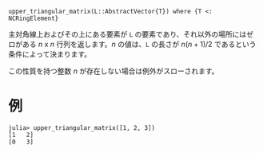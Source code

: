 ```
upper_triangular_matrix(L::AbstractVector{T}) where {T <: NCRingElement}
```

主対角線上およびその上にある要素が `L` の要素であり、それ以外の場所にはゼロがある $n$ x $n$ 行列を返します。$n$ の値は、`L` の長さが $n(n+1)/2$ であるという条件によって決まります。

この性質を持つ整数 $n$ が存在しない場合は例外がスローされます。

# 例

```jldoctest
julia> upper_triangular_matrix([1, 2, 3])
[1   2]
[0   3]
```

